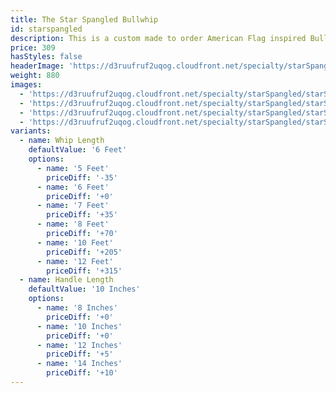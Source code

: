 ```yaml
---
title: The Star Spangled Bullwhip
id: starspangled
description: This is a custom made to order American Flag inspired Bullwhip! So grill up some burgers, grab a brewskie and make your own fireworks by breaking the sound barrier. You'll be the talk of the neighborhood at your fourth of July gathering! These bullwhips are Red, White and Blue (duh!). This whip is finished at the heel with an American Eagle coin concho. It screams American Pride! These whips are also waxed after completion, giving them a protective layer from moisture and a professional finish.
price: 309
hasStyles: false
headerImage: 'https://d3ruufruf2uqog.cloudfront.net/specialty/starSpangled/starSpangledHeader.png'
weight: 880
images:
  - 'https://d3ruufruf2uqog.cloudfront.net/specialty/starSpangled/starSpangled1.jpg'
  - 'https://d3ruufruf2uqog.cloudfront.net/specialty/starSpangled/starSpangled2.jpg'
  - 'https://d3ruufruf2uqog.cloudfront.net/specialty/starSpangled/starSpangled3.jpg'
  - 'https://d3ruufruf2uqog.cloudfront.net/specialty/starSpangled/starSpangled4.jpg'
variants:
  - name: Whip Length
    defaultValue: '6 Feet'
    options:
      - name: '5 Feet'
        priceDiff: '-35'
      - name: '6 Feet'
        priceDiff: '+0'
      - name: '7 Feet'
        priceDiff: '+35'
      - name: '8 Feet'
        priceDiff: '+70'
      - name: '10 Feet'
        priceDiff: '+205'
      - name: '12 Feet'
        priceDiff: '+315'
  - name: Handle Length
    defaultValue: '10 Inches'
    options:
      - name: '8 Inches'
        priceDiff: '+0'
      - name: '10 Inches'
        priceDiff: '+0'
      - name: '12 Inches'
        priceDiff: '+5'
      - name: '14 Inches'
        priceDiff: '+10'
---
```

